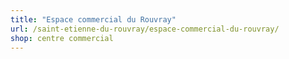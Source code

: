 ```yaml
---
title: "Espace commercial du Rouvray"
url: /saint-etienne-du-rouvray/espace-commercial-du-rouvray/
shop: centre commercial
---
```


